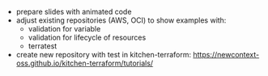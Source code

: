 * prepare slides with animated code
* adjust existing repositories (AWS, OCI) to show examples with:
  * validation for variable
  * validation for lifecycle of resources 
  * terratest
* create new repository with test in kitchen-terraform: https://newcontext-oss.github.io/kitchen-terraform/tutorials/